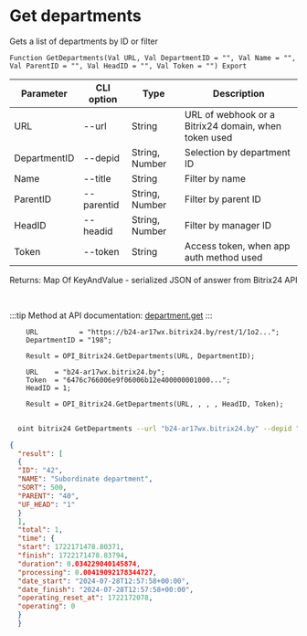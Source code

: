 ﻿---
sidebar_position: 3
---

# Get departments
 Gets a list of departments by ID or filter



`Function GetDepartments(Val URL, Val DepartmentID = "", Val Name = "", Val ParentID = "", Val HeadID = "", Val Token = "") Export`

  | Parameter | CLI option | Type | Description |
  |-|-|-|-|
  | URL | --url | String | URL of webhook or a Bitrix24 domain, when token used |
  | DepartmentID | --depid | String, Number | Selection by department ID |
  | Name | --title | String | Filter by name |
  | ParentID | --parentid | String, Number | Filter by parent ID |
  | HeadID | --headid | String, Number | Filter by manager ID |
  | Token | --token | String | Access token, when app auth method used |

  
  Returns:  Map Of KeyAndValue - serialized JSON of answer from Bitrix24 API

<br/>

:::tip
Method at API documentation: [department.get](https://dev.1c-bitrix.ru/rest_help/departments/department_get.php)
:::
<br/>


```bsl title="Code example"
    URL          = "https://b24-ar17wx.bitrix24.by/rest/1/1o2...";
    DepartmentID = "198";

    Result = OPI_Bitrix24.GetDepartments(URL, DepartmentID);

    URL    = "b24-ar17wx.bitrix24.by";
    Token  = "6476c766006e9f06006b12e400000001000...";
    HeadID = 1;

    Result = OPI_Bitrix24.GetDepartments(URL, , , , HeadID, Token);
```



```sh title="CLI command example"
    
  oint bitrix24 GetDepartments --url "b24-ar17wx.bitrix24.by" --depid "70" --title %title% --parentid %parentid% --headid "1" --token "fe3fa966006e9f06006b12e400000001000..."

```

```json title="Result"
{
  "result": [
  {
  "ID": "42",
  "NAME": "Subordinate department",
  "SORT": 500,
  "PARENT": "40",
  "UF_HEAD": "1"
  }
  ],
  "total": 1,
  "time": {
  "start": 1722171478.80371,
  "finish": 1722171478.83794,
  "duration": 0.034229040145874,
  "processing": 0.00419092178344727,
  "date_start": "2024-07-28T12:57:58+00:00",
  "date_finish": "2024-07-28T12:57:58+00:00",
  "operating_reset_at": 1722172078,
  "operating": 0
  }
  }
```
